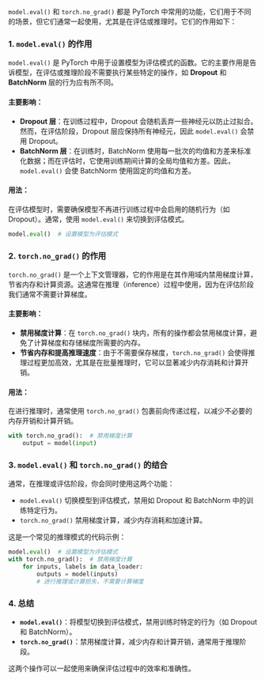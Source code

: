  
`model.eval()` 和 `torch.no_grad()` 都是 PyTorch 中常用的功能，它们用于不同的场景，但它们通常一起使用，尤其是在评估或推理时。它们的作用如下：

### 1. **`model.eval()` 的作用**

`model.eval()` 是 PyTorch 中用于设置模型为评估模式的函数。它的主要作用是告诉模型，在评估或推理阶段不需要执行某些特定的操作，如 **Dropout** 和 **BatchNorm** 层的行为应有所不同。

#### 主要影响：
- **Dropout 层**：在训练过程中，Dropout 会随机丢弃一些神经元以防止过拟合。然而，在评估阶段，Dropout 层应保持所有神经元，因此 `model.eval()` 会禁用 Dropout。
- **BatchNorm 层**：在训练时，BatchNorm 使用每一批次的均值和方差来标准化数据；而在评估时，它使用训练期间计算的全局均值和方差。因此，`model.eval()` 会使 BatchNorm 使用固定的均值和方差。

#### 用法：
在评估模型时，需要确保模型不再进行训练过程中会启用的随机行为（如 Dropout）。通常，使用 `model.eval()` 来切换到评估模式。

```python
model.eval()  # 设置模型为评估模式
```

### 2. **`torch.no_grad()` 的作用**

`torch.no_grad()` 是一个上下文管理器，它的作用是在其作用域内禁用梯度计算，节省内存和计算资源。这通常在推理（inference）过程中使用，因为在评估阶段我们通常不需要计算梯度。

#### 主要影响：
- **禁用梯度计算**：在 `torch.no_grad()` 块内，所有的操作都会禁用梯度计算，避免了计算梯度和存储梯度所需要的内存。
- **节省内存和提高推理速度**：由于不需要保存梯度，`torch.no_grad()` 会使得推理过程更加高效，尤其是在批量推理时，它可以显著减少内存消耗和计算开销。

#### 用法：
在进行推理时，通常使用 `torch.no_grad()` 包裹前向传递过程，以减少不必要的内存开销和计算开销。

```python
with torch.no_grad():  # 禁用梯度计算
    output = model(input)
```

### 3. **`model.eval()` 和 `torch.no_grad()` 的结合**

通常，在推理或评估阶段，你会同时使用这两个功能：
- `model.eval()` 切换模型到评估模式，禁用如 Dropout 和 BatchNorm 中的训练特定行为。
- `torch.no_grad()` 禁用梯度计算，减少内存消耗和加速计算。

这是一个常见的推理模式的代码示例：

```python
model.eval()  # 设置模型为评估模式
with torch.no_grad():  # 禁用梯度计算
    for inputs, labels in data_loader:
        outputs = model(inputs)
        # 进行推理或计算损失，不需要计算梯度
```

### 4. **总结**

- **`model.eval()`**：将模型切换到评估模式，禁用训练时特定的行为（如 Dropout 和 BatchNorm）。
- **`torch.no_grad()`**：禁用梯度计算，减少内存和计算开销，通常用于推理阶段。

这两个操作可以一起使用来确保评估过程中的效率和准确性。